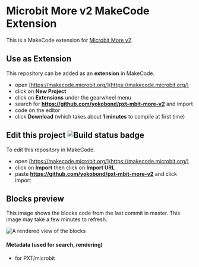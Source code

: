 
# Microbit More v2 MakeCode Extension

This is a MakeCode extension for [Microbit More v2](https://github.com/yokobond/mbit-more-v2/).

## Use as Extension

This repository can be added as an **extension** in MakeCode.

* open [https://makecode.microbit.org/](https://makecode.microbit.org/)
* click on **New Project**
* click on **Extensions** under the gearwheel menu
* search for **https://github.com/yokobond/pxt-mbit-more-v2** and import
* code on the editor
* click **Download** (which takes about **1 minutes** to compile at first time)

## Edit this project ![Build status badge](https://github.com/yokobond/pxt-mbit-more-v2/workflows/MakeCode/badge.svg)

To edit this repository in MakeCode.

* open [https://makecode.microbit.org/](https://makecode.microbit.org/)
* click on **Import** then click on **Import URL**
* paste **https://github.com/yokobond/pxt-mbit-more-v2** and click import

## Blocks preview

This image shows the blocks code from the last commit in master.
This image may take a few minutes to refresh.

![A rendered view of the blocks](https://github.com/yokobond/pxt-mbit-more-v2/raw/master/.github/makecode/blocks.png)

#### Metadata (used for search, rendering)

* for PXT/microbit
<script src="https://makecode.com/gh-pages-embed.js"></script><script>makeCodeRender("{{ site.makecode.home_url }}", "{{ site.github.owner_name }}/{{ site.github.repository_name }}");</script>
